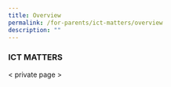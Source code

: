 ```yaml
---
title: Overview
permalink: /for-parents/ict-matters/overview
description: ""
---
```





### ICT MATTERS

< private page >